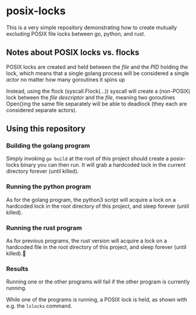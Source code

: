 posix-locks
===========

This is a very simple repository demonstrating how to create mutually excluding
POSIX file locks between go, python, and rust.

Notes about POSIX locks vs. flocks
-----------------------------------

POSIX locks are created and held between the *file* and the *PID* holding the
lock, which means that a single golang process will be considered a single
*actor* no matter how many goroutines it spins up

Instead, using the flock (syscall.Flock(...)) syscall will create a (non-POSIX)
lock between the *file descriptor* and the *file*, meaning two goroutines
Open()ing the same file separately will be able to deadlock (they each are
considered separate actors).

Using this repository
---------------------

### Building the golang program

Simply invoking `go build` at the root of this project should create a
posix-locks binary you can then run.
It will grab a hardcoded lock in the current directory forever (until killed).

### Running the python program

As for the golang program, the python3 script will acquire a lock on a hardcoded
lock in the root directory of this project, and sleep forever (until killed).

### Running the rust program

As for previous programs, the rust version will acquire a lock on a hardcoded
file in the root directory of this project, and sleep forever (until killed).

### Results

Running one or the other programs will fail if the other program is currently
running.

While one of the programs is running, a POSIX lock is held, as shown with e.g.
the `lslocks` command.
